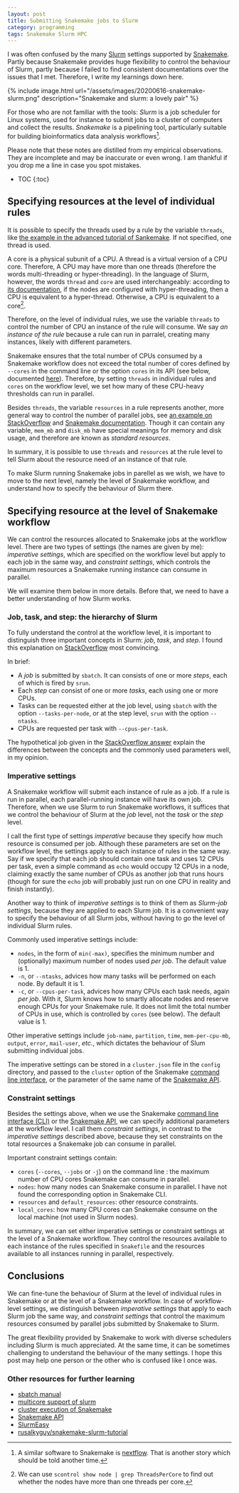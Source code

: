 ```yaml
---
layout: post
title: Submitting Snakemake jobs to Slurm
category: programming
tags: Snakemake Slurm HPC
---
```


I was often confused by the many [Slurm](https://slurm.schedmd.com/) settings
supported by
[Snakemake](https://snakemake.readthedocs.io/en/stable/index.html). Partly
because Snakemake provides huge flexibility to control the behaviour of Slurm,
partly because I failed to find consistent documentations over the issues that
I met. Therefore, I write my learnings down here.

{% include image.html
url="/assets/images/20200616-snakemake-slurm.png"
description="Snakemake and slurm: a lovely pair"
%}

For those who are not familiar with the tools: *Slurm* is a job scheduler for
Linux systems, used for instance to submit jobs to a cluster of computers and
collect the results. *Snakemake* is a pipelining tool, particularly suitable for
building bioinformatics data analysis workflows[^1].

Please note that these notes are distilled from my empirical observations. They
are incomplete and may be inaccurate or even wrong. I am thankful if you
drop me a line in case you spot mistakes.

* TOC
{:toc}

## Specifying resources at the level of individual rules

It is possible to specify the threads used by a rule by the variable `threads`,
like [the example in the advanced tutorial of
Sankemake](https://snakemake.readthedocs.io/en/stable/tutorial/advanced.html#step-1-specifying-the-number-of-used-threads).
If not specified, one thread is used.

A core is a physical subunit of a CPU. A thread is a virtual version of a CPU
core. Therefore, A CPU may have more than one threads (therefore the words
multi-threading or hyper-threading). In the language of Slurm, however, the words `thread` and `core` are used interchangeably: according to [its
documentation](https://slurm.schedmd.com/faq.html#cpu_count), if the nodes are
configured with hyper-threading, then a CPU is equivalent to a hyper-thread.
Otherwise, a CPU is equivalent to a core[^2].

Therefore, on the level of individual rules, we use the variable `threads` to
control the number of CPU an instance of the rule will consume. We say *an instance of the rule* because a rule can run in parralel, creating many instances, likely with different parameters.

Snakemake ensures that the total number of CPUs consumed by a Snakemake workflow
does not exceed the total number of cores defined by `--cores` in the command
line or the option `cores` in its API (see below, documented [here](https://snakemake.readthedocs.io/en/stable/tutorial/advanced.html#step-1-specifying-the-number-of-used-threads)).
Therefore, by setting `threads` in individual rules and `cores` on the workflow
level, we set how many of these CPU-heavy thresholds can run in parallel.

Besides `threads`, the variable `resources` in a rule represents another, more
general way to control the number of parallel jobs, see [an example on
StackOverflow](https://stackoverflow.com/questions/49139395/set-cluster-core-per-rule-in-snakemake?rq=1)
and [Snakemake
documentation](https://snakemake.readthedocs.io/en/stable/snakefiles/rules.html#resources).
Though it can contain any variable, `mem_mb` and `disk_mb` have special meanings
for memory and disk usage, and therefore are known as *standard resources*.

In summary, it is possible to use `threads` and `resources` at the rule level to
tell Slurm about the resource need of an instance of that rule. 

To make Slurm running Snakemake jobs in parellel as we wish, we have to move to
the next level, namely the level of Snakemake workflow, and understand how to
specify the behaviour of Slurm there.

## Specifying resource at the level of Snakemake workflow

We can control the resources allocated to Snakemake jobs at the workflow level.
There are two types of settings (the names are given by me): *imperative
settings*, which are specified on the workflow level but apply to each job in
the same way, and *constraint settings*, which controls the maximum resources a
Snakemake running instance can consume in parallel.

We will examine them below in more details. Before that, we need to have a
better understanding of how Slurm works.

### Job, task, and step: the hierarchy of Slurm

To fully understand the control at the workflow level, it is important to
distinguish three important concepts in Slurm: *job*, *task*, and *step*. I
found this explanation on
[StackOverflow](https://stackoverflow.com/a/46532581/2114825) most convincing.

In brief:

* A *job* is submitted by `sbatch`. It can consists of one or more *steps*, each
    of which is fired by `srun`.
* Each *step* can consist of one or more *tasks*, each using one or more CPUs.
* Tasks can be requested either at the job level, using `sbatch` with the option
    `--tasks-per-node`, or at the step level, `srun` with the option `--ntasks`.
* CPUs are requested per task with `--cpus-per-task`.

The hypothetical job given in the [StackOverflow
answer](https://stackoverflow.com/a/46532581/2114825) explain the differences
between the concepts and the commonly used parameters well, in my opinion.

### Imperative settings

A Snakemake workflow will submit each instance of rule as a job. If a rule is
run in parallel, each parallel-running instance will have its own job.
Therefore, when we use Slurm to run Snakemake workflows, it suffices that we
control the behaviour of Slurm at the *job* level, not the *task* or the *step*
level.

I call the first type of settings *imperative* because they specify how much
resource is consumed per job. Although these parameters are set on the workflow
level, the settings apply to each instance of rules in the same way. Say if we
specify that each job should contain one task and uses 12 CPUs per task, even a
simple command as `echo` would occupy 12 CPUs in a node, claiming exactly the
same number of CPUs as another job that runs hours (though for sure the `echo`
job will probably just run on one CPU in reality and finish instantly).

Another way to think of *imperative settings* is to think of them as *Slurm-job settings*, because they are applied to each Slurm job. It is a convenient way to specify the behaviour of all Slurm jobs, without having to go the level of individual Slurm rules.

Commonly used imperative settings include:

* `nodes`, in the form of `min(-max)`, specifies the minimum number and
   (optionally) maximum number of nodes used *per job*. The default value is
   1.
* `-n`, or `--ntasks`, advices how many tasks will be performed on each
   node. By default it is 1.
* `-c`, or `--cpus-per-task`, advices how many CPUs each task needs, again
   *per job*. With it, Slurm knows how to smartly allocate nodes and reserve
   enough CPUs for your Snakemake rule. It does not limit the total number of
   CPUs in use, which is controlled by `cores` (see below). The default value
   is 1.

Other imperative settings include `job-name`, `partition`, `time`,
`mem-per-cpu-mb`, `output`, `error`, `mail-user`, *etc.*, which dictates the
behaviour of Slum submitting individual jobs.

The imperative settings can be stored in a `cluster.json` file in the `config`
directory, and passed to the `cluster` option of the Snakemake [command line
interface](https://snakemake.readthedocs.io/en/stable/executing/cli.html), or
the parameter of the same name of the [Snakemake
API](https://snakemake.readthedocs.io/en/stable/api_reference/snakemake.html).

### Constraint settings

Besides the settings above, when we use the Snakemake [command line interface
(CLI)](https://snakemake.readthedocs.io/en/stable/executing/cli.html) or the
[Snakemake
API](https://snakemake.readthedocs.io/en/stable/api_reference/snakemake.html),
we can specify additional parameters at the workflow level. I call them
*constraint settings*, in contrast to the *imperative settings* described above,
because they set constraints on the total resources a Snakemake job can consume
in parallel.

Important constraint settings contain:

* `cores` (`--cores`, `--jobs` or `-j`) on the command line : the maximum number
  of CPU cores Snakemake can consume in parallel.
* `nodes`: how many nodes can Snakemake consume in parallel. I have not found
   the corresponding option in Snakemake CLI.
* `resources` and `default_resources`: other resource constraints.
* `local_cores`: how many CPU cores can Snakemake consume on the local machine
  (not used in Slurm nodes).

In summary, we can set either imperative settings or constraint settings at the
level of a Snakemake workflow. They control the resources available to each
instance of the rules specified in `Snakefile` and the resources available to all instances running in parallel, respectively.

## Conclusions

We can fine-tune the behaviour of Slurm at the level of individual rules in
Snakemake or at the level of a Snakemake workflow. In case of workflow-level
settings, we distinguish between *imperative settings* that apply to each Slurm
job the same way,  and *constraint settings* that control the maximum resources
consumed by parallel jobs submitted by Snakemake to Slurm.

The great flexibility provided by Snakemake to work with diverse schedulers
including Slurm is much appreciated. At the same time, it can be sometimes
challenging to understand the behaviour of the many settings. I hope this post
may help one person or the other who is confused like I once was.

### Other resources for further learning

* [sbatch manual](https://slurm.schedmd.com/sbatch.html)
* [multicore support of slurm](https://slurm.schedmd.com/mc_support.html)
* [cluster execution of
    Snakemake](https://snakemake.readthedocs.io/en/v5.1.4/executable.html#cluster-execution)
* [Snakemake
    API](https://snakemake.readthedocs.io/en/stable/api_reference/snakemake.html)
* [SlurmEasy](https://github.com/dpryan79/Misc/blob/master/MPIIE_internal/SlurmEasy)
* [rusalkyguy/snakemake-slurm-tutorial](https://github.com/rusalkaguy/snakemake-slurm-tutorial)

[^1]: A similar software to Snakemake is [nextflow](https://www.nextflow.io/). That is another story which should be told another time.
[^2]: We can use `scontrol show node | grep ThreadsPerCore` to find out whether the nodes have more than one threads per core.



